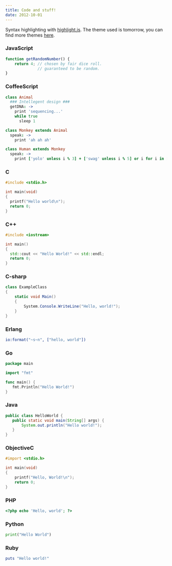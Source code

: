 ```yaml
---
title: Code and stuff!
date: 2012-10-01
---
```


Syntax highlighting with [highlight.js](http://softwaremaniacs.org/soft/highlight/en/).
The theme used is tomorrow, you can find more themes [here](http://jmblog.github.io/color-themes-for-highlightjs/).

<span class="more"></span>

### JavaScript

```javascript
function getRandomNumber() {
    return 4; // chosen by fair dice roll.
              // guaranteed to be random.
}
```

### CoffeeScript

```coffeescript
class Animal
  ### Intellegent design ###
  getDNA: ->
    print 'sequencing...'
    while true
      sleep 1

class Monkey extends Animal
  speak: ->
    print 'ah ah ah'

class Human extends Monkey
  speak: ->
    print ['yolo' unless i % 3] + ['swag' unless i % 5] or i for i in [1..100]
```

### C

```c
#include <stdio.h>

int main(void)
{
  printf("Hello world\n");
  return 0;
}
```

### C++

```cpp
#include <iostream>

int main()
{
  std::cout << "Hello World!" << std::endl;
  return 0;
}
```

### C-sharp

```cs
class ExampleClass
{
    static void Main()
    {
        System.Console.WriteLine("Hello, world!");
    }
}
```

### Erlang

```erlang
io:format("~s~n", ["hello, world"])
```

### Go

```go
package main

import "fmt"

func main() {
   fmt.Println("Hello World!")
}
```

### Java

```java
public class HelloWorld {
   public static void main(String[] args) {
       System.out.println("Hello world!");
   }
}
```

### ObjectiveC

```objectivec
#import <stdio.h>

int main(void)
{
    printf("Hello, World!\n");
    return 0;
}
```

### PHP

```php
<?php echo 'Hello, world'; ?>
```

### Python

```python
print("Hello World")
```

### Ruby

```ruby
puts "Hello world!"
```
